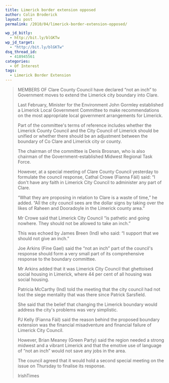 ```yaml
---
title: Limerick border extension opposed
author: Colin Broderick
layout: post
permalink: /2010/04/limerick-border-extension-opposed/

wp_jd_bitly:
  - http://bit.ly/blGKTw
wp_jd_target:
  - "http://bit.ly/blGKTw"
dsq_thread_id:
  - 418945561
categories:
  - Of Interest
tags:
  - Limerick Border Extension
---
```

> MEMBERS OF Clare County Council have declared “not an inch” to Government moves to extend the Limerick city boundary into Clare.
> 
> Last February, Minister for the Environment John Gormley established a Limerick Local Government Committee to make recommendations on the most appropriate local government arrangements for Limerick.
> 
> Part of the committee's terms of reference includes whether the Limerick County Council and the City Council of Limerick should be unified or whether there should be an adjustment between the boundary of Co Clare and Limerick city or county.
> 
> The chairman of the committee is Denis Brosnan, who is also chairman of the Government-established Midwest Regional Task Force.
> 
> However, at a special meeting of Clare County Council yesterday to formulate the council response, Cathal Crowe (Fianna Fáil) said: “I don't have any faith in Limerick City Council to administer any part of Clare.
> 
> “What they are proposing in relation to Clare is a waste of time,” he added. “All the city council sees are the dollar signs by taking over the likes of Raheen and Dooradoyle in the Limerick county area.”
> 
> Mr Crowe said that Limerick City Council “is pathetic and going nowhere. They should not be allowed to take an inch.”
> 
> This was echoed by James Breen (Ind) who said: “I support that we should not give an inch.”
> 
> Joe Arkins (Fine Gael) said the “not an inch” part of the council's response should form a very small part of its comprehensive response to the boundary committee.
> 
> Mr Arkins added that it was Limerick City Council that ghettoised social housing in Limerick, where 44 per cent of all housing was social housing.
> 
> Patricia McCarthy (Ind) told the meeting that the city council had not lost the siege mentality that was there since Patrick Sarsfield.
> 
> She said that the belief that changing the Limerick boundary would address the city's problems was very simplistic.
> 
> PJ Kelly (Fianna Fáil) said the reason behind the proposed boundary extension was the financial misadventure and financial failure of Limerick City Council.
> 
> However, Brian Meaney (Green Party) said the region needed a strong midwest and a vibrant Limerick and that the emotive use of language of “not an inch” would not save any jobs in the area.
> 
> The council agreed that it would hold a second special meeting on the issue on Thursday to finalise its response.
> 
> IrishTimes

